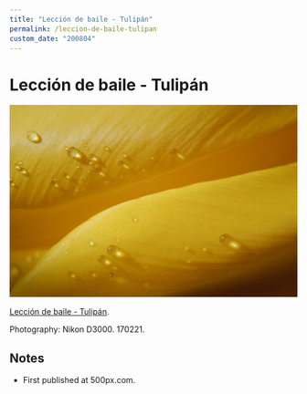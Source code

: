 ```yaml
---
title: "Lección de baile - Tulipán"
permalink: /leccion-de-baile-tulipan
custom_date: "200804"
---
```


# Lección de baile - Tulipán

![Lección de baile - Tulipán by jProgr](/assets/images/leccion_de_baile_tulipan.jpg)

[Lección de baile - Tulipán](https://500px.com/photo/200030875/Leccion-de-baile--Tulip%C3%A1n-by-Crist%C3%B3bal--Mel%C3%A9ndez/).

Photography: Nikon D3000. 170221.

## Notes

- First published at 500px.com.
